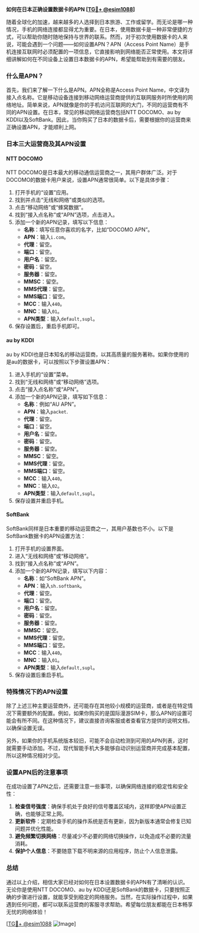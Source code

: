 **如何在日本正确设置数据卡的APN [[TG💪+ @esim1088](https://t.me/s/esim1088)]**

随着全球化的加速，越来越多的人选择到日本旅游、工作或留学。而无论是哪一种情况，手机的网络连接都显得尤为重要。在日本，使用数据卡是一种非常便捷的方式，可以帮助你随时随地保持与世界的联系。然而，对于初次使用数据卡的人来说，可能会遇到一个问题——如何设置APN？APN（Access Point Name）是手机连接互联网时必须配置的一项信息，它直接影响到网络能否正常使用。本文将详细讲解如何在不同设备上设置日本数据卡的APN，希望能帮助到有需要的朋友。

### 什么是APN？

首先，我们来了解一下什么是APN。APN全称是Access Point Name，中文译为接入点名称。它是移动设备连接到移动网络运营商提供的互联网服务时所使用的网络地址。简单来说，APN就像是你的手机访问互联网的大门，不同的运营商有不同的APN设置。在日本，常见的移动网络运营商包括NTT DOCOMO、au by KDDI以及SoftBank。因此，当你购买了日本的数据卡后，需要根据你的运营商来正确设置APN，才能顺利上网。

### 日本三大运营商及其APN设置

#### NTT DOCOMO

NTT DOCOMO是日本最大的移动通信运营商之一，其用户群体广泛。对于DOCOMO的数据卡用户来说，设置APN通常很简单。以下是具体步骤：

1. 打开手机的“设置”应用。
2. 找到并点击“无线和网络”或类似的选项。
3. 点击“移动网络”或“蜂窝数据”。
4. 找到“接入点名称”或“APN”选项，点击进入。
5. 添加一个新的APN记录，填写以下信息：
   - **名称**：填写任意你喜欢的名字，比如“DOCOMO APN”。
   - **APN**：输入`i.com`。
   - **代理**：留空。
   - **端口**：留空。
   - **用户名**：留空。
   - **密码**：留空。
   - **服务器**：留空。
   - **MMSC**：留空。
   - **MMS代理**：留空。
   - **MMS端口**：留空。
   - **MCC**：输入`440`。
   - **MNC**：输入`01`。
   - **APN类型**：输入`default,supl`。
6. 保存设置后，重启手机即可。

#### au by KDDI

au by KDDI也是日本知名的移动运营商，以其高质量的服务著称。如果你使用的是au的数据卡，可以按照以下步骤设置APN：

1. 进入手机的“设置”菜单。
2. 找到“无线和网络”或“移动网络”选项。
3. 点击“接入点名称”或“APN”。
4. 添加一个新的APN记录，填写如下信息：
   - **名称**：例如“AU APN”。
   - **APN**：输入`packet`.
   - **代理**：留空。
   - **端口**：留空。
   - **用户名**：留空。
   - **密码**：留空。
   - **服务器**：留空。
   - **MMSC**：留空。
   - **MMS代理**：留空。
   - **MMS端口**：留空。
   - **MCC**：输入`440`。
   - **MNC**：输入`02`。
   - **APN类型**：输入`default,supl`。
5. 保存设置并重启手机。

#### SoftBank

SoftBank同样是日本重要的移动运营商之一，其用户基数也不小。以下是SoftBank数据卡的APN设置方法：

1. 打开手机的设置界面。
2. 进入“无线和网络”或“移动网络”。
3. 找到“接入点名称”或“APN”。
4. 添加一个新的APN记录，填写以下内容：
   - **名称**：如“SoftBank APN”。
   - **APN**：输入`sh.softbank`。
   - **代理**：留空。
   - **端口**：留空。
   - **用户名**：留空。
   - **密码**：留空。
   - **服务器**：留空。
   - **MMSC**：留空。
   - **MMS代理**：留空。
   - **MMS端口**：留空。
   - **MCC**：输入`440`。
   - **MNC**：输入`01`。
   - **APN类型**：输入`default,supl`。
5. 保存设置后重启手机。

### 特殊情况下的APN设置

除了上述三种主要运营商外，还可能存在其他较小规模的运营商，或者是在特定情况下需要额外的配置。例如，如果你购买的是国际漫游SIM卡，那么APN的设置可能会有所不同。在这种情况下，建议直接咨询客服或者查看官方提供的说明文档，以确保设置无误。

另外，如果你的手机系统版本较旧，可能不会自动检测到可用的APN列表，这时就需要手动添加。不过，现代智能手机大多能够自动识别运营商并完成基本配置，所以这种情况相对少见。

### 设置APN后的注意事项

在成功设置了APN之后，还需要注意一些事项，以确保网络连接的稳定性和安全性：

1. **检查信号强度**：确保手机处于良好的信号覆盖区域内，这样即使APN设置正确，也能够正常上网。
2. **更新软件**：定期检查手机的操作系统是否有更新，因为新版本通常会修复已知问题并优化性能。
3. **避免频繁切换网络**：尽量减少不必要的网络切换操作，以免造成不必要的流量消耗。
4. **保护个人信息**：不要随意下载不明来源的应用程序，防止个人信息泄露。

### 总结

通过以上介绍，相信大家已经对如何在日本设置数据卡的APN有了清晰的认识。无论你是使用NTT DOCOMO、au by KDDI还是SoftBank的数据卡，只要按照正确的步骤进行设置，就能享受到稳定的网络服务。当然，在实际操作过程中，如果遇到任何问题，都可以联系运营商的客服寻求帮助。希望每位朋友都能在日本畅享无忧的网络体验！

[[TG💪+ @esim1088](https://t.me/s/esim1088) ![Image](https://i.postimg.cc/4NQfJmqS/Snipaste-2025-05-13-00-14-12.png)]